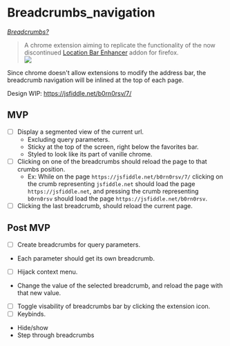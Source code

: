 # Breadcrumbs_navigation
_[Breadcrumbs?](https://en.wikipedia.org/wiki/Breadcrumb_(navigation))_

> A chrome extension aiming to replicate the functionality of the now discontinued [Location Bar Enhancer](https://addons.mozilla.org/en-US/firefox/addon/ui-enhancer/) addon for firefox. <br>
> ![](https://addons.cdn.mozilla.net/user-media/previews/full/66/66972.png?modified=1333927194)

Since chrome doesn't allow extensions to modify the address bar, the breadcrumb navigation will be inlined at the top of each page.

Design WIP: https://jsfiddle.net/b0rn0rsv/7/

## MVP
- [ ] Display a segmented view of the current url.
  * Excluding query parameters.
  * Sticky at the top of the screen, right below the favorites bar.
  * Styled to look like its part of vanille chrome.
- [ ] Clicking on one of the breadcrumbs should reload the page to that crumbs position.
  * Ex: While on the page `https://jsfiddle.net/b0rn0rsv/7/` clicking on the crumb representing `jsfiddle.net` should load the page `https://jsfiddle.net`, and pressing the crumb representing `b0rn0rsv` should load the page `https://jsfiddle.net/b0rn0rsv`.
- [ ] Clicking the last breadcrumb, should reload the current page.

## Post MVP
- [ ] Create breadcrumbs for query parameters.
 * Each parameter should get its own breadcrumb.
- [ ] Hijack context menu.
 * Change the value of the selected breadcrumb, and reload the page with that new value.
- [ ] Toggle visability of breadcrumbs bar by clicking the extension icon.
- [ ] Keybinds.
 * Hide/show
 * Step through breadcrumbs
